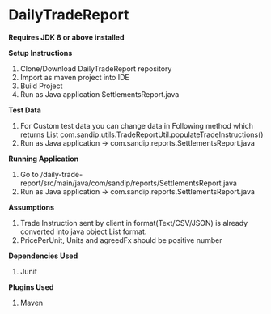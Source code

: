 # DailyTradeReport

**Requires JDK 8 or above installed**

**Setup Instructions**
1. Clone/Download DailyTradeReport repository
2. Import as maven project into IDE 
3. Build Project
4. Run as Java application SettlementsReport.java

**Test Data**
1. For Custom test data you can change data in Following method which returns List<TradeInstruction>
 com.sandip.utils.TradeReportUtil.populateTradeInstructions()
2. Run as Java application ->   com.sandip.reports.SettlementsReport.java
 
**Running Application**
1. Go to /daily-trade-report/src/main/java/com/sandip/reports/SettlementsReport.java
2. Run as Java application ->   com.sandip.reports.SettlementsReport.java
 
**Assumptions**
1. Trade Instruction sent by client in format(Text/CSV/JSON) is already converted into java object List<TradeInstruction> format.
2. PricePerUnit, Units and agreedFx should be positive number

**Dependencies Used**
1. Junit

**Plugins Used**
1. Maven
